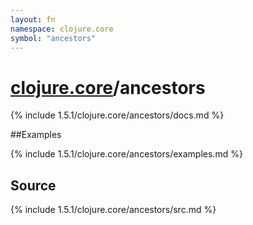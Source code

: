 ```yaml
---
layout: fn
namespace: clojure.core
symbol: "ancestors"
---
```


# [clojure.core](../)/ancestors

{% include 1.5.1/clojure.core/ancestors/docs.md %}

##Examples

{% include 1.5.1/clojure.core/ancestors/examples.md %}
## Source
{% include 1.5.1/clojure.core/ancestors/src.md %}

